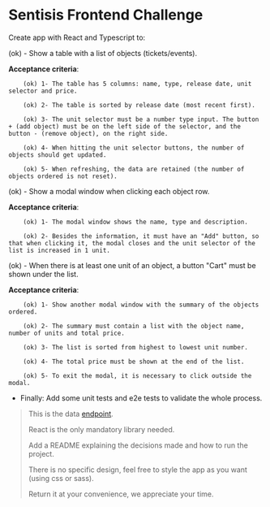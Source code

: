 # Sentisis Frontend Challenge

Create app with React and Typescript to:

(ok) - Show a table with a list of objects (tickets/events).

  **Acceptance criteria**:

        (ok) 1- The table has 5 columns: name, type, release date, unit selector and price.

        (ok) 2- The table is sorted by release date (most recent first).

        (ok) 3- The unit selector must be a number type input. The button + (add object) must be on the left side of the selector, and the button - (remove object), on the right side.

        (ok) 4- When hitting the unit selector buttons, the number of objects should get updated.

        (ok) 5- When refreshing, the data are retained (the number of objects ordered is not reset).

(ok) - Show a modal window when clicking each object row.

  **Acceptance criteria**:

        (ok) 1- The modal window shows the name, type and description.

        (ok) 2- Besides the information, it must have an "Add" button, so that when clicking it, the modal closes and the unit selector of the list is increased in 1 unit.

 (ok) - When there is at least one unit of an object, a button "Cart" must be shown under the list.

  **Acceptance criteria**:

        (ok) 1- Show another modal window with the summary of the objects ordered.

        (ok) 2- The summary must contain a list with the object name, number of units and total price.

        (ok) 3- The list is sorted from highest to lowest unit number.

        (ok) 4- The total price must be shown at the end of the list.

        (ok) 5- To exit the modal, it is necessary to click outside the modal.

- Finally: Add some unit tests and e2e tests to validate the whole process.

> This is the data [endpoint](https://my-json-server.typicode.com/davidan90/demo/tickets).
>
> React is the only mandatory library needed.
>
> Add a README explaining the decisions made and how to run the project.
>
> There is no specific design, feel free to style the app as you want (using css or sass).
>
> Return it at your convenience, we appreciate your time.
